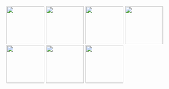 <div style="display inline-block">
            <img src="https://cdn.jsdelivr.net/gh/devicons/devicon/icons/html5/html5-original.svg" height=" 100px" width=" 100px"/>
            <img src="https://cdn.jsdelivr.net/gh/devicons/devicon/icons/css3/css3-original.svg" height=" 100px" width=" 100px"/>
            <img src="https://cdn.jsdelivr.net/gh/devicons/devicon/icons/javascript/javascript-original.svg" height=" 100px" width=" 100px"/>
            <img src="https://cdn.jsdelivr.net/gh/devicons/devicon/icons/nodejs/nodejs-original.svg" height=" 100px" width=" 100px"/>
            <img src="https://cdn.jsdelivr.net/gh/devicons/devicon/icons/mysql/mysql-original.svg" height=" 100px" width=" 100px"/>
            <img src="https://cdn.jsdelivr.net/gh/devicons/devicon/icons/react/react-original.svg" height=" 100px" width=" 100px"/>
            <img src="https://cdn.jsdelivr.net/gh/devicons/devicon/icons/typescript/typescript-original.svg" height=" 100px" width=" 100px"/>
</div>
